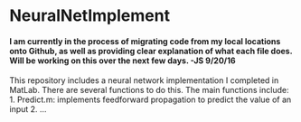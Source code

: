 # NeuralNetImplement

#### I am currently in the process of migrating code from my local locations onto Github, as well as providing clear explanation of what each file does.  Will be working on this over the next few days.  -JS 9/20/16

This repository includes a neural network implementation I completed in MatLab.  There are several functions to do this. The main functions include: 
	1. Predict.m: implements feedforward propagation to predict the value of an input
	2. ...
